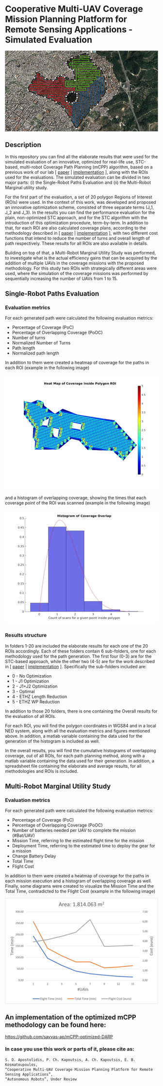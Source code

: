 # Cooperative Multi-UAV Coverage Mission Planning Platform for Remote Sensing Applications - Simulated Evaluation

![mCPP plan](paths.png)


## Description
In this repository you can find all the elaborate results that were used for the simulated evaluation of an
innovative, optimized for real-life use, STC-based, multi-robot Coverage Path Planning (mCPP) algorithm, based on a previous work of our lab
[ [paper](http://kapoutsis.info/wp-content/uploads/2017/02/j3.pdf) | [implementation](https://github.com/athakapo/DARP) ], along with the
ROIs used for the evaluations. The simulated evaluation can be divided in two major parts: (i) the Single-Robot Paths Evaluation and (ii) the Multi-Robot Marginal
utility study.

For the first part of the evaluation, a set of 20 polygon Regions of Interest (ROIs) were used.
In the context of this work, was developed and proposed an innovative optimization scheme,
consisted of three separate terms (J_1, J_2 and J_3). In the results you can find the performance evaluation for the plain,
non-optimized STC approach, and for the STC algorithm with the introduction of this optimization procedure, term-by-term.
In addition to that, for each ROI are also calculated coverage plans, according to the methodology described in
[ [paper](https://arxiv.org/abs/1907.09224) | [implementation](https://github.com/ethz-asl/polygon_coverage_planning) ], with two different cost
functions that intend to reduce the number of turns and overall length of path respectively. These results for all ROIs are also available
in details.

Building on top of that, a Multi-Robot Marginal Utility Study was performed, to investigate what is the actual
efficiency gains that can be acquired by the addition of multiple UAVs in the coverage missions with the proposed methodology.
For this study two ROIs with strategically different areas were used, where the simulation of the coverage missions was performed
by sequentially increasing the number of UAVs from 1 to 15.


## Single-Robot Paths Evaluation
### Evaluation metrics
For each generated path were calculated the following evaluation metrics:

- Percentage of Coverage (PoC)
- Percentage of Overlapping Coverage (PoOC)
- Number of turns
- Normalized Number of Turns
- Path length
- Normalized path length

In addition to them were created a heatmap of coverage for the paths in each ROI (example in the following image)

![heatmap of coverage](HM.jpg)

and a histogram of overlapping coverage, showing the times that each coverage point of the ROI was scanned (example in the
following image)

![histogram of overlapping coverage](HOC.jpg)


### Results structure
In folders 1-20 are included the elaborate results for each one of the 20 ROIs accordingly. Each of these folders
contain 6 sub-folders, one for each methodology used for the path generation. The first four (0-3) are for the STC-based
approach, while the other two (4-5) are for the work described in [ [paper](https://arxiv.org/abs/1907.09224) | [implementation](https://github.com/ethz-asl/polygon_coverage_planning) ]. Specifically the sub-folders included are:

- 0 - No Optimization
- 1 - J1 Optimization
- 2 - J1+J2 Optimization
- 3 - Optimal
- 4 - ETHZ Length Reduction
- 5 - ETHZ WP Reduction

In addition to those 20 folders, there is one containing the Overall results for the evaluation of all ROIs.

For each ROI, you will find the polygon coordinates in WGS84 and in a local NED system, along with all the
evaluation metrics and figures mentioned above. In addition, a matlab variable containing the data used for the generation
of the histogram is included as well.

In the overall results, you will find the cumulative histograms of overlapping coverage, out of all ROIs, for each path
planning method, along with a matlab variable containing the data used for their generation. In addition, a spreadsheet
file containing the elaborate and average results, for all methodologies and ROIs is included.

## Multi-Robot Marginal Utility Study
### Evaluation metrics
For each generated path were calculated the following evaluation metrics:

- Percentage of Coverage (PoC)
- Percentage of Overlapping Coverage (PoOC)
- Number of batteries needed per UAV to complete the mission (#Bat/UAV)
- Mission Time, referring to the estimated flight time for the mission
- Deployment Time, referring to the estimated time to deploy the gear for a mission
- Change Battery Delay
- Total Time
- Flight Cost

In addition to them were created a heatmap of coverage for the paths in each mission execution and a histogram of overlapping coverage as well.
Finally, some diagrams were created to visualize the Mission Time and the Total Time, contradicted to the Flight Cost (example in the following image)

![#UAVs/Time/Cost diagram](Testbed-4.png)

## An implementation of the optimized mCPP methodology can be found here:

https://github.com/savvas-ap/mCPP-optimized-DARP


### In case you use this work or parts of it, please cite as:

```
S. D. Apostolidis, P. Ch. Kapoutsis, A. Ch. Kapoutsis, E. B. Kosmatoupoulos,
“Cooperative Multi-UAV Coverage Mission Planning Platform for Remote Sensing Applications”,
“Autonomous Robots”, Under Review
```